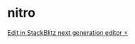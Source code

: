 # nitro

[Edit in StackBlitz next generation editor ⚡️](https://stackblitz.com/~/github.com/Rubyt0x/nitro)